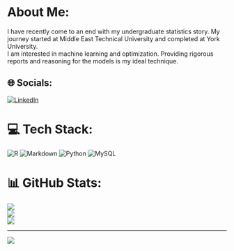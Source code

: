 #  About Me:
I have recently come to an end with my undergraduate statistics story. My journey started at Middle East Technical University and completed at York University. <br> I am interested in machine learning and optimization. Providing rigorous reports and reasoning for the models is my ideal technique.   


## 🌐 Socials:
[![LinkedIn](https://img.shields.io/badge/LinkedIn-%230077B5.svg?logo=linkedin&logoColor=white)](https://www.linkedin.com/in/furkan-berk-dan%C4%B1%C5%9Fman-b0a504234/) 

# 💻 Tech Stack:
![R](https://img.shields.io/badge/r-%23276DC3.svg?style=for-the-badge&logo=r&logoColor=white) ![Markdown](https://img.shields.io/badge/markdown-%23000000.svg?style=for-the-badge&logo=markdown&logoColor=white) ![Python](https://img.shields.io/badge/python-3670A0?style=for-the-badge&logo=python&logoColor=ffdd54) ![MySQL](https://img.shields.io/badge/mysql-%2300f.svg?style=for-the-badge&logo=mysql&logoColor=white)
# 📊 GitHub Stats:
![](https://github-readme-stats.vercel.app/api?username=FurkanDanisman&theme=dark&hide_border=false&include_all_commits=false&count_private=false)<br/>
![](https://github-readme-streak-stats.herokuapp.com/?user=FurkanDanisman&theme=dark&hide_border=false)<br/>
![](https://github-readme-stats.vercel.app/api/top-langs/?username=FurkanDanisman&theme=dark&hide_border=false&include_all_commits=false&count_private=false&layout=compact)

---
[![](https://visitcount.itsvg.in/api?id=FurkanDanisman&icon=0&color=0)](https://visitcount.itsvg.in)
<!---
FurkanDanisman/FurkanDanisman is a ✨ special ✨ repository because its `README.md` (this file) appears on your GitHub profile.
You can click the Preview link to take a look at your changes.
--->
